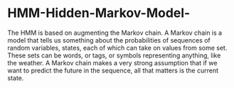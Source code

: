 # HMM-Hidden-Markov-Model-
The HMM is based on augmenting the Markov chain. A Markov chain is a model that tells us something about the probabilities of sequences of random variables, states, each of which can take on values from some set. These sets can be words, or tags, or symbols representing anything, like the weather. A Markov chain makes a very strong assumption that if we want to predict the future in the sequence, all that matters is the current state.
